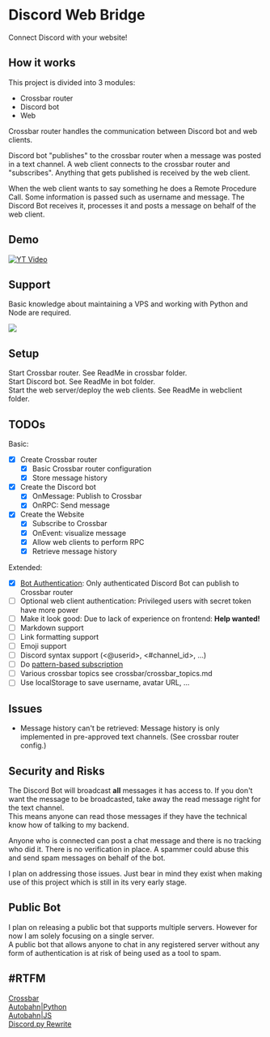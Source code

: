 # Discord Web Bridge

Connect Discord with your website!

## How it works

This project is divided into 3 modules:
- Crossbar router
- Discord bot
- Web

Crossbar router handles the communication between Discord bot and web clients.

Discord bot "publishes" to the crossbar router when a message was posted in a text channel. A web client connects to the crossbar router and "subscribes". Anything that gets published is received by the web client.

When the web client wants to say something he does a Remote Procedure Call. Some information is passed such as username and message. The Discord Bot receives it, processes it and posts a message on behalf of the web client.

## Demo

[![YT Video](https://img.youtube.com/vi/14Vnpu_h1TY/0.jpg)](https://www.youtube.com/watch?v=14Vnpu_h1TY)

## Support

Basic knowledge about maintaining a VPS and working with Python and Node are required.

[![](https://discordapp.com/api/guilds/295528852518731786/embed.png?style=banner2)](https://discord.gg/ZVQywBg)

## Setup

Start Crossbar router. See ReadMe in crossbar folder.  
Start Discord bot. See ReadMe in bot folder.  
Start the web server/deploy the web clients. See ReadMe in webclient folder.

## TODOs

Basic:

- [x] Create Crossbar router
  - [x] Basic Crossbar router configuration
  - [x] Store message history
- [x] Create the Discord bot
  - [x] OnMessage: Publish to Crossbar
  - [x] OnRPC: Send message
- [x] Create the Website
  - [x] Subscribe to Crossbar
  - [x] OnEvent: visualize message
  - [x] Allow web clients to perform RPC
  - [x] Retrieve message history

Extended:
- [x] [Bot Authentication](https://crossbar.io/docs/Authorization/): Only authenticated Discord Bot can publish to Crossbar router
- [ ] Optional web client authentication: Privileged users with secret token have more power
- [ ] Make it look good: Due to lack of experience on frontend: **Help wanted!**
- [ ] Markdown support
- [ ] Link formatting support
- [ ] Emoji support
- [ ] Discord syntax support (<@userid>, <#channel_id>, ...)
- [ ] Do [pattern-based subscription](https://crossbar.io/docs/Pattern-Based-Subscriptions/)
- [ ] Various crossbar topics see crossbar/crossbar_topics.md
- [ ] Use localStorage to save username, avatar URL, ...

## Issues

- Message history can't be retrieved: Message history is only implemented in pre-approved text channels. (See crossbar router config.)

## Security and Risks

The Discord Bot will broadcast **all** messages it has access to. If you don't want the message to be broadcasted, take away the read message right for the text channel.  
This means anyone can read those messages if they have the technical know how of talking to my backend.

Anyone who is connected can post a chat message and there is no tracking who did it. There is no verification in place. A spammer could abuse this and send spam messages on behalf of the bot.

I plan on addressing those issues. Just bear in mind they exist when making use of this project which is still in its very early stage.

## Public Bot

I plan on releasing a public bot that supports multiple servers. However for now I am solely focusing on a single server.  
A public bot that allows anyone to chat in any registered server without any form of authentication is at risk of being used as a tool to spam.  

## #RTFM

[Crossbar](https://crossbar.io/docs/)  
[Autobahn|Python](https://autobahn.readthedocs.io/en/latest/)  
[Autobahn|JS](https://github.com/crossbario/autobahn-js/blob/master/doc/reference.md)  
[Discord.py Rewrite](https://discordpy.readthedocs.io/en/rewrite/api.html)